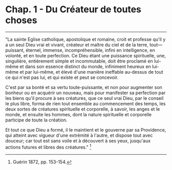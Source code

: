# Chap. 1 - Du Créateur de toutes choses

***

"La sainte Eglise catholique, apostolique et romaine, croit et professe qu'il y a un seul Dieu vrai et vivant, créateur et maître du ciel et de la terre, tout—puissant, éternel, immense, incompréhensible, infini en intelligence, en volonté, et en toute perfection. Ce Dieu étant une puissance spirituelle, une, singulière, entièrement simple et incommutable, doit être proclamé en lui-même et dans son essence distinct du monde, infiniment heureux en lui-même et par lui-même, et élevé d'une manière ineffable au-dessus de tout ce qui n'est pas lui, et qui existe et peut se concevoir.

C'est par sa bonté et sa vertu toute-puissante, et non pour augmenter son bonheur ou en acquérir un nouveau, mais pour manifester sa perfection par les biens qu'il procure à ses créatures, que ce seul vrai Dieu, par le conseil le plus libre, forma de rien tout ensemble au commencement des temps, les deux sortes de créatures spirituelle et corporelle, à savoir, les anges et le monde, et ensuite les hommes, dont la nature spirituelle et corporelle participe de toute la création.

Et tout ce que Dieu a formé, il le maintient et le gouverne par sa Providence, qui atteint avec vigueur d'une extrémité à l'autre, et dispose tout avec douceur; car tout est sans voile et à découvert à ses yeux, jusqu'aux actions futures et libres des créatures." [^1]

[^1]: Guérin 1872, pp. 153-154.
